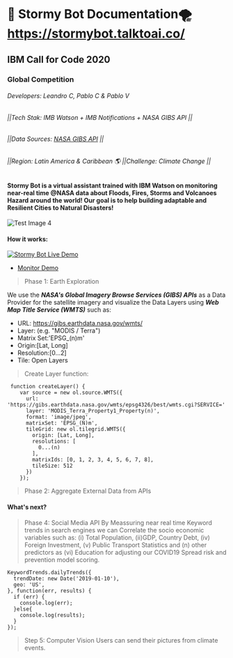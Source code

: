 # 🤖 Stormy Bot Documentation🌪 https://stormybot.talktoai.co/
## IBM Call for Code 2020
### Global Competition 
###### Developers: Leandro C, Pablo C & Pablo V
###### ||Tech Stak: IMB Watson + IMB Notifications + NASA GIBS API ||
###### ||Data Sources: [NASA GIBS API](https://wiki.earthdata.nasa.gov/display/GIBS/GIBS+API+for+Developers) ||
###### ||Region: Latin America & Caribbean 🌎 ||Challenge: Climate Change ||

#### Stormy Bot is a virtual assistant trained with IBM Watson on monitoring near-real time @NASA data about Floods, Fires, Storms and Volcanoes Hazard around the world! Our goal is to help building adaptable and Resilient Cities to Natural Disasters!

![Test Image 4](https://i.ibb.co/x7WMPDn/Screen-Shot-2020-07-31-at-04-04-22.png)

#### How it works:

[![Stormy Bot Live Demo](https://img.youtube.com/vi/7bLHkBmf1UM/2.jpg)](https://youtu.be/7bLHkBmf1UM)

- [Monitor Demo](https://stormybot.talktoai.co/)


> Phase 1: Earth Exploration

We use the ***NASA's Global Imagery Browse Services (GIBS) APIs*** as a Data Provider for the satellite imagery and visualize the Data Layers using  ***Web Map Title Service (WMTS)*** such as:

- URL: https://gibs.earthdata.nasa.gov/wmts/
- Layer: (e.g. "MODIS / Terra")
- Matrix Set:'EPSG_(n)m'
- Origin:[Lat, Long]
- Resolution:[0...2]
- Tile: Open Layers

> Create Layer function:

```
 function createLayer() {
    var source = new ol.source.WMTS({
      url: 'https://gibs.earthdata.nasa.gov/wmts/epsg4326/best/wmts.cgi?SERVICE='
      layer: 'MODIS_Terra_Property1_Property(n)',
      format: 'image/jpeg',
      matrixSet: 'EPSG_(N)m',
      tileGrid: new ol.tilegrid.WMTS({
        origin: [Lat, Long],
        resolutions: [
          0...(n)
        ],
        matrixIds: [0, 1, 2, 3, 4, 5, 6, 7, 8],
        tileSize: 512
      })
    });
```

> Phase 2: Aggregate External Data from APIs

#### What's next?

> Phase 4: Social Media API
By Meassuring near real time Keyword trends in search engines we can Correlate the socio economic variables such as: (i) Total Population, (ii)GDP, Country Debt, (iv) Foreign Investment, (v) Public Transport Statistics and (n) other predictors as (vi) Education for adjusting our COVID19 Spread risk and prevention model scoring.


```
KeywordTrends.dailyTrends({
  trendDate: new Date('2019-01-10'),
  geo: 'US',
}, function(err, results) {
  if (err) {
    console.log(err);
  }else{
    console.log(results);
  }
});
```
> Step 5: Computer Vision 
Users can send their pictures from climate events. 
